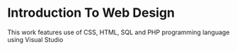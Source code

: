 # Introduction To Web Design

This work features use of CSS, HTML, SQL and PHP programming language using Visual Studio